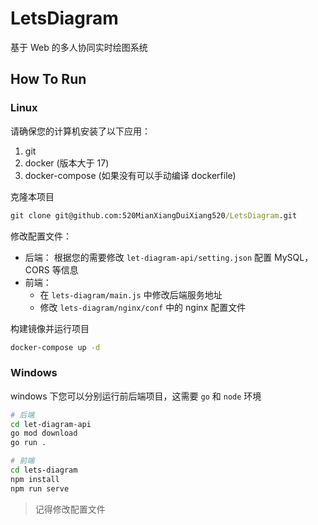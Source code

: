 # LetsDiagram
基于 Web 的多人协同实时绘图系统

## How To Run

### Linux

请确保您的计算机安装了以下应用：
1. git
2. docker (版本大于 17)
3. docker-compose (如果没有可以手动编译 dockerfile)


克隆本项目

```cmd
git clone git@github.com:520MianXiangDuiXiang520/LetsDiagram.git
```

修改配置文件：
* 后端： 根据您的需要修改 `let-diagram-api/setting.json` 配置 MySQL，CORS 等信息
* 前端：
  * 在 `lets-diagram/main.js` 中修改后端服务地址
  * 修改 `lets-diagram/nginx/conf` 中的 nginx 配置文件

构建镜像并运行项目

```cmd
docker-compose up -d
```

### Windows

windows 下您可以分别运行前后端项目，这需要 `go` 和 `node` 环境

```sh
# 后端
cd let-diagram-api
go mod download
go run .
```

```sh
# 前端
cd lets-diagram
npm install
npm run serve
```

> 记得修改配置文件